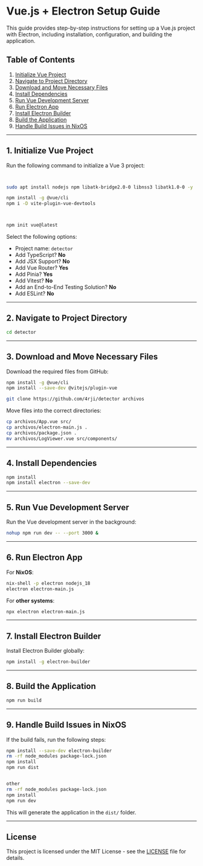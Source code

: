# Vue.js + Electron Setup Guide

This guide provides step-by-step instructions for setting up a Vue.js project with Electron, including installation, configuration, and building the application.

## Table of Contents
1. [Initialize Vue Project](#initialize-vue-project)
2. [Navigate to Project Directory](#navigate-to-project-directory)
3. [Download and Move Necessary Files](#download-and-move-necessary-files)
4. [Install Dependencies](#install-dependencies)
5. [Run Vue Development Server](#run-vue-development-server)
6. [Run Electron App](#run-electron-app)
7. [Install Electron Builder](#install-electron-builder)
8. [Build the Application](#build-the-application)
9. [Handle Build Issues in NixOS](#handle-build-issues-in-nixos)

---

## 1. Initialize Vue Project

Run the following command to initialize a Vue 3 project:

```sh


sudo apt install nodejs npm libatk-bridge2.0-0 libnss3 libatk1.0-0 -y

npm install -g @vue/cli
npm i -D vite-plugin-vue-devtools



npm init vue@latest


```

Select the following options:

- Project name: `detector`
- Add TypeScript? **No**
- Add JSX Support? **No**
- Add Vue Router? **Yes**
- Add Pinia? **Yes**
- Add Vitest? **No**
- Add an End-to-End Testing Solution? **No**
- Add ESLint? **No**

---

## 2. Navigate to Project Directory

```sh
cd detector
```

---

## 3. Download and Move Necessary Files

Download the required files from GitHub:

```sh
npm install -g @vue/cli
npm install --save-dev @vitejs/plugin-vue

git clone https://github.com/4rji/detector archivos
```

Move files into the correct directories:

```sh
cp archivos/App.vue src/
cp archivos/electron-main.js .
cp archivos/package.json .
mv archivos/LogViewer.vue src/components/
```

---

## 4. Install Dependencies

```sh
npm install
npm install electron --save-dev
```

---

## 5. Run Vue Development Server

Run the Vue development server in the background:

```sh
nohup npm run dev -- --port 3000 &
```

---

## 6. Run Electron App

For **NixOS**:

```sh
nix-shell -p electron nodejs_18
electron electron-main.js
```

For **other systems**:

```sh
npx electron electron-main.js
```

---

## 7. Install Electron Builder

Install Electron Builder globally:

```sh
npm install -g electron-builder
```

---

## 8. Build the Application

```sh
npm run build
```

---

## 9. Handle Build Issues in NixOS

If the build fails, run the following steps:

```sh
npm install --save-dev electron-builder
rm -rf node_modules package-lock.json
npm install
npm run dist


other
rm -rf node_modules package-lock.json
npm install
npm run dev
```

This will generate the application in the `dist/` folder.

---

## License

This project is licensed under the MIT License - see the [LICENSE](LICENSE) file for details.
